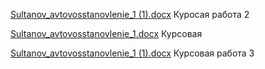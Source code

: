 [Sultanov_avtovosstanovlenie_1 (1).docx](https://github.com/Sultanov7/Data-Base/files/11616991/Sultanov_avtovosstanovlenie_1.1.docx) Куросая работа 2



[Sultanov_avtovosstanovlenie_1.docx](https://github.com/Sultanov7/Data-Base/files/11589453/Sultanov_avtovosstanovlenie_1.docx) Курсовая


[Sultanov_avtovosstanovlenie_1 (1).docx](https://github.com/Sultanov7/Data-Base/files/11643140/Sultanov_avtovosstanovlenie_1.1.docx) Курсовая работа 3
